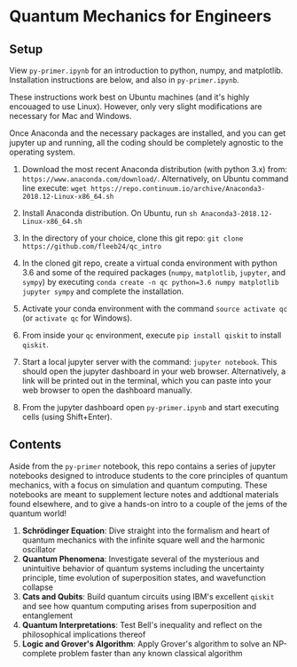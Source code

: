 # Quantum Mechanics for Engineers

## Setup

View `py-primer.ipynb` for an introduction to python, numpy, and matplotlib.
Installation instructions are below, and also in `py-primer.ipynb`.

These instructions work best on Ubuntu machines (and it's highly encouaged to use Linux). However, only very slight modifications are necessary for Mac and Windows.

Once Anaconda and the necessary packages are installed, and you can get jupyter up and running, all the coding should be completely agnostic to the operating system.

1. Download the most recent Anaconda distribution (with python 3.x) from: `https://www.anaconda.com/download/`. Alternatively, on Ubuntu command line execute: `wget https://repo.continuum.io/archive/Anaconda3-2018.12-Linux-x86_64.sh`

2. Install Anaconda distribution. On Ubuntu, run `sh Anaconda3-2018.12-Linux-x86_64.sh`

3. In the directory of your choice, clone this git repo: `git clone https://github.com/fleeb24/qc_intro`

4. In the cloned git repo, create a virtual conda environment with python 3.6 and some of the required packages (`numpy`, `matplotlib`, `jupyter`, and `sympy`) by executing `conda create -n qc python=3.6 numpy matplotlib jupyter sympy` and complete the installation.

5. Activate your conda environment with the command `source activate qc` (or `activate qc` for Windows).

6. From inside your `qc` environment, execute `pip install qiskit` to install `qiskit`.

7. Start a local jupyter server with the command: `jupyter notebook`. This should open the jupyter dashboard in your web browser. Alternatively, a link will be printed out in the terminal, which you can paste into your web browser to open the dashboard manually.

8. From the jupyter dashboard open `py-primer.ipynb` and start executing cells (using Shift+Enter).

## Contents

Aside from the `py-primer` notebook, this repo contains a series of jupyter notebooks designed to introduce students to the core principles of quantum mechanics, with a focus on simulation and quantum computing. These notebooks are meant to supplement lecture notes and addtional materials found elsewhere, and to give a hands-on intro to a couple of the jems of the quantum world!

1. **Schrödinger Equation**: Dive straight into the formalism and heart of quantum mechanics with the infinite square well and the harmonic oscillator
2. **Quantum Phenomena**: Investigate several of the mysterious and unintuitive behavior of quantum systems including the uncertainty principle, time evolution of superposition states, and wavefunction collapse
3. **Cats and Qubits**: Build quantum circuits using IBM's excellent `qiskit` and see how quantum computing arises from superposition and entanglement 
4. **Quantum Interpretations**: Test Bell's inequality and reflect on the philosophical implications thereof
5. **Logic and Grover's Algorithm**: Apply Grover's algorithm to solve an NP-complete problem faster than any known classical algorithm